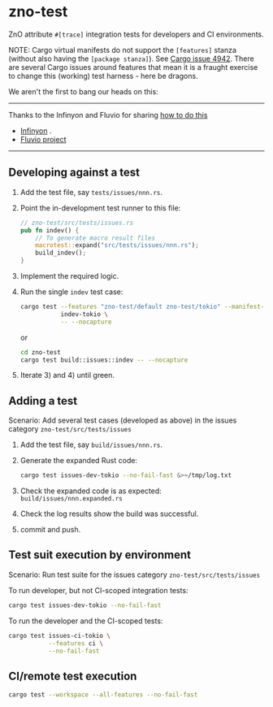 # zno-test

ZnO attribute `#[trace]` integration tests for developers and
CI environments.

NOTE:
Cargo virtual manifests do not support the `[features]` stanza (without also
having the `[package stanza]`).  See [Cargo issue 4942](https://github.com/rust-lang/cargo/issues/4942).
There are several Cargo issues around features that mean it is a
fraught exercise to change this (working) test harness - here be dragons.

We aren't the first to bang our heads on this:

***
Thanks to the Infinyon and Fluvio for sharing [how to do this](https://www.infinyon.com/blog/2021/04/rust-custom-test-harness/)

- [Infinyon](https://www.infinyon.com) .
- [Fluvio project](https://github.com/infinyon/fluvio)

***

## Developing against a test

1. Add the test file, say `tests/issues/nnn.rs`.
2. Point the in-development test runner to this file:

    ```rust
    // zno-test/src/tests/issues.rs
    pub fn indev() {
        // To generate macro result files
        macrotest::expand("src/tests/issues/nnn.rs");
        build_indev();
    }
    ```

3. Implement the required logic.
4. Run the single `indev` test case:

    ```bash
    cargo test --features "zno-test/default zno-test/tokio" --manifest-path zno-test/Cargo.toml \
               indev-tokio \
               -- --nocapture
    ```

    or

    ```bash
    cd zno-test
    cargo test build::issues::indev -- --nocapture
    ```

5. Iterate 3) and 4) until green.

## Adding a test

Scenario:
Add several test cases (developed as above) in the issues category
`zno-test/src/tests/issues`

1. Add the test file, say `build/issues/nnn.rs`.
2. Generate the expanded Rust code:

    ```bash
    cargo test issues-dev-tokio --no-fail-fast &>~/tmp/log.txt
    ```

3. Check the expanded code is as expected: `build/issues/nnn.expanded.rs`
4. Check the log results show the build was successful.
5. commit and push.

## Test suit execution by environment

Scenario:
Run test suite for the issues category `zno-test/src/tests/issues`

To run developer, but not CI-scoped integration tests:

```bash
cargo test issues-dev-tokio --no-fail-fast
```

To run the developer and the CI-scoped tests:

```bash
cargo test issues-ci-tokio \
           --features ci \
           --no-fail-fast
```

## CI/remote test execution

```bash
cargo test --workspace --all-features --no-fail-fast
```
